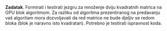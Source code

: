 **Zadatak**. Formirati i testirati jezgru za množenje dviju kvadratnih
matrica na GPU blok algoritmom. Za razliku od algoritma prezentiranog na
predavanju vaš algoritam mora dozvoljavati da red matrice ne bude djeljiv
se redom bloka (blok je naravno isto kvadratan). Potrebno je testirati
ispravnost koda. 
